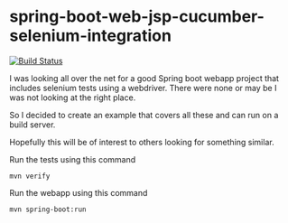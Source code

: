 # spring-boot-web-jsp-cucumber-selenium-integration

[![Build Status](https://semaphoreci.com/api/v1/dsrahul/spring-boot-web-jsp-cucumber-selenium-integration/branches/master/badge.svg)](https://semaphoreci.com/dsrahul/spring-boot-web-jsp-cucumber-selenium-integration)

I was looking all over the net for a good Spring boot webapp project that includes selenium tests using a webdriver. There were none or may be I was not looking at the right place.

So I decided to create an example that covers all these and can run on a build server.

Hopefully this will be of interest to others looking for something similar.

Run the tests using this command
```
mvn verify
```

Run the webapp using this command
```
mvn spring-boot:run
```


